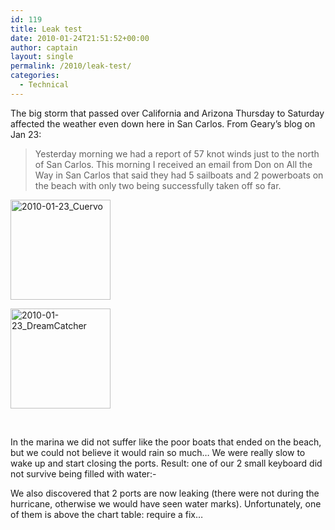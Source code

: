 ```yaml
---
id: 119
title: Leak test
date: 2010-01-24T21:51:52+00:00
author: captain
layout: single
permalink: /2010/leak-test/
categories:
  - Technical
---
```

The big storm that passed over California and Arizona Thursday to Saturday
affected the weather even down here in San Carlos. From Geary&#8217;s blog on
Jan 23:

> Yesterday morning we had a report of 57 knot winds just to the north of San
> Carlos. This morning I received an email from Don on All the Way in San Carlos
> that said they had 5 sailboats and 2 powerboats on the beach with only two
> being successfully taken off so far.

<div id='gallery-2' class='gallery galleryid-119 gallery-columns-3 gallery-size-thumbnail'>
  <dl class='gallery-item'>
    <dt class='gallery-icon landscape'>
      <a href='http://plume.flupes.org/blog/2010/leak-test/2010-01-23_cuervo/'><img width="160" height="160" src="/assets/2010/01/2010-01-23_Cuervo-160x160.jpg" class="attachment-thumbnail size-thumbnail" alt="2010-01-23_Cuervo" /></a>
    </dt>
  </dl>
  
  <dl class='gallery-item'>
    <dt class='gallery-icon landscape'>
      <a href='http://plume.flupes.org/blog/2010/leak-test/2010-01-23_dreamcatcher/'><img width="160" height="160" src="/assets/2010/01/2010-01-23_DreamCatcher-160x160.jpg" class="attachment-thumbnail size-thumbnail" alt="2010-01-23_DreamCatcher" /></a>
    </dt>
  </dl>
  
  <br style='clear: both' />
</div>

In the marina we did not suffer like the poor boats that ended on the beach, but
we could not believe it would rain so much&#8230; We were really slow to wake up
and start closing the ports. Result: one of our 2 small keyboard did not survive
being filled with water<img
src="http://plume.flupes.org/wordpress/wp-includes/images/smilies/frownie.png"
alt=":-(" class="wp-smiley" style="height: 1em; max-height: 1em;" />

We also discovered that 2 ports are now leaking (there were not during the
hurricane, otherwise we would have seen water marks). Unfortunately, one of them
is above the chart table: require a fix&#8230;